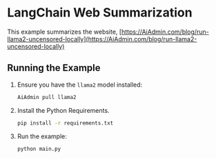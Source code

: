 # LangChain Web Summarization

This example summarizes the website, [https://AiAdmin.com/blog/run-llama2-uncensored-locally](https://AiAdmin.com/blog/run-llama2-uncensored-locally)

## Running the Example

1. Ensure you have the `llama2` model installed:

   ```bash
   AiAdmin pull llama2
   ```

2. Install the Python Requirements.

   ```bash
   pip install -r requirements.txt
   ```

3. Run the example:

   ```bash
   python main.py
   ```
